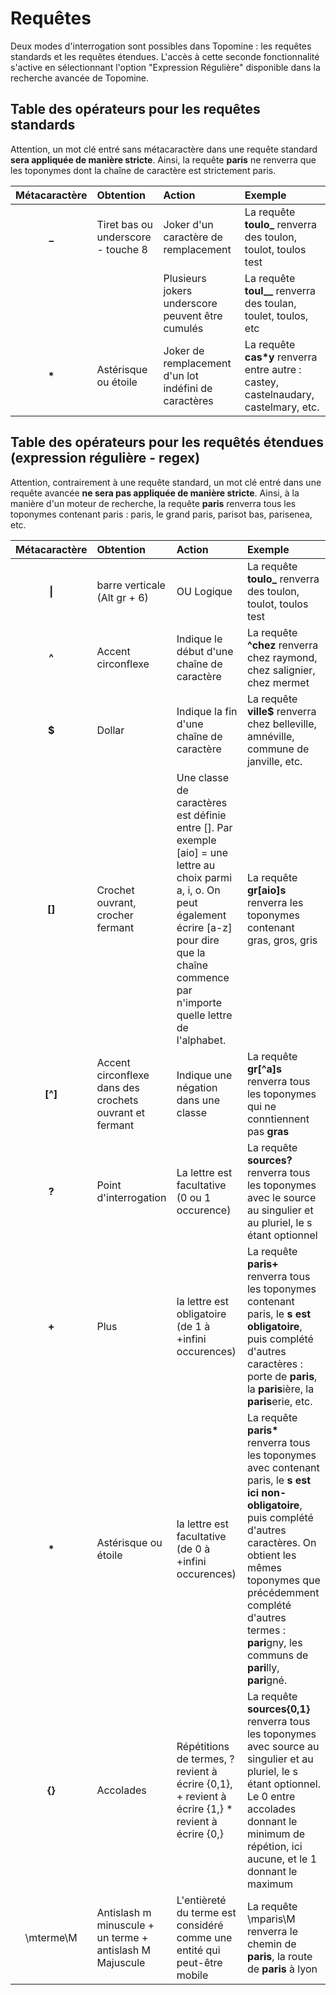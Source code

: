 # Requêtes

Deux modes d'interrogation sont possibles dans Topomine : les requêtes standards et les requêtes étendues.
L'accès à cette seconde fonctionnalité s'active en sélectionnant l'option "Expression Régulière" disponible dans la recherche avancée de Topomine.

## Table des opérateurs pour les requêtes standards

Attention, un mot clé entré sans métacaractère dans une requête standard **sera appliquée de manière stricte**. Ainsi, la requête **paris** ne renverra que les toponymes dont la chaîne de caractère est strictement paris.

| Métacaractère | Obtention | Action | Exemple |
|:-:    |:--    |:--    |:--    |
| **_** |  Tiret bas ou underscore - touche 8| Joker d'un caractère de remplacement| La requête **toulo_** renverra des toulon, toulot, toulos  test|
| | | Plusieurs jokers underscore peuvent être cumulés| La requête **toul__** renverra des toulan, toulet, toulos, etc|
| **\*** | Astérisque ou étoile | Joker de remplacement d'un lot indéfini de caractères| La requête **cas\*y** renverra entre autre : castey, castelnaudary, castelmary, etc.|

## Table des opérateurs pour les requêtés étendues (expression régulière - regex)

Attention, contrairement à une requête standard, un mot clé entré dans une requête avancée **ne sera pas appliquée de manière stricte**. Ainsi, à la manière d'un moteur de recherche, la requête **paris** renverra tous les toponymes contenant paris : paris, le grand paris, parisot bas, parisenea, etc.

| Métacaractère | Obtention | Action | Exemple |
|:-:    |:--    |:--    |:--    |
| **\|** |  barre verticale (Alt gr + 6)| OU Logique | La requête **toulo_** renverra des toulon, toulot, toulos  test|
| **^** | Accent circonflexe| Indique le début d'une chaîne de caractère| La requête **^chez** renverra chez raymond, chez salignier, chez mermet|
| **$** | Dollar | Indique la fin d'une chaîne de caractère| La requête **ville$** renverra chez belleville, amnéville, commune de janville, etc.| La requête **ville$** renverra chez belleville, amnéville, commune de janville, etc.|
| **[]** | Crochet ouvrant, crocher fermant | Une classe de caractères est définie entre []. Par exemple [aio] = une lettre au choix parmi a, i, o. On peut également écrire [a-z] pour dire que la chaîne commence par n'importe quelle lettre de l'alphabet. | La requête **gr[aio]s** renverra les toponymes contenant gras, gros, gris|
| **[^]**  | Accent circonflexe dans des crochets ouvrant et fermant| Indique une négation dans une classe | La requête **gr[^a]s** renverra tous les toponymes qui ne conntiennent pas **gras** |
| **?**  | Point d'interrogation| La lettre est facultative (0 ou 1 occurence) | La requête **sources?** renverra tous les toponymes avec le source au singulier et au pluriel, le s étant optionnel |
| **+**  | Plus | la lettre est obligatoire (de 1 à +infini occurences) | La requête **paris+** renverra tous les toponymes contenant paris, le **s est obligatoire**, puis complété d'autres caractères : porte de **paris**, la **paris**ière, la **paris**erie, etc.|
| **\***  | Astérisque ou étoile | la lettre est facultative (de 0 à +infini occurences) | La requête **paris\*** renverra tous les toponymes avec contenant paris, le **s est ici non-obligatoire**, puis complété d'autres caractères. On obtient les mêmes toponymes que précédemment complété d'autres termes : **pari**gny, les communs de **pari**lly, **pari**gné.|
| **{}**  | Accolades | Répétitions de termes, ? revient à écrire {0,1}, + revient à écrire {1,} \*  revient à écrire {0,} | La requête **sources{0,1}** renverra tous les toponymes avec source au singulier et au pluriel, le s étant optionnel. Le 0 entre accolades donnant le minimum de répétion, ici aucune, et le 1 donnant le maximum |
| \mterme\M | Antislash m minuscule + un terme + antislash M Majuscule| L'entièreté du terme est considéré comme une entité qui peut-être mobile| La requête \mparis\M renverra le chemin de **paris**, la route de **paris** à lyon|
